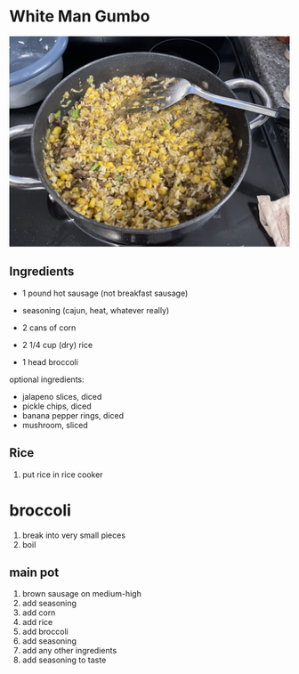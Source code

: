 # White Man Gumbo
![Presentation](./presentation.jpg)

## Ingredients
- 1 pound hot sausage (not breakfast sausage)

- seasoning (cajun, heat, whatever really)
- 2 cans of corn
- 2 1/4 cup (dry) rice
- 1 head broccoli

optional ingredients:
- jalapeno slices, diced
- pickle chips, diced
- banana pepper rings, diced
- mushroom, sliced


## Rice
1. put rice in rice cooker

# broccoli
1. break into very small pieces
2. boil

## main pot
1. brown sausage on medium-high
2. add seasoning
3. add corn
4. add rice
5. add broccoli
6. add seasoning
7. add any other ingredients
8. add seasoning to taste